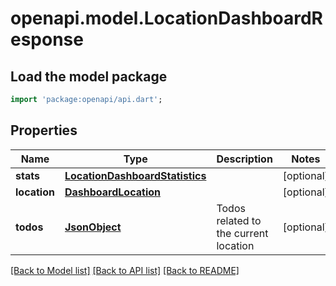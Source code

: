 # openapi.model.LocationDashboardResponse

## Load the model package
```dart
import 'package:openapi/api.dart';
```

## Properties
Name | Type | Description | Notes
------------ | ------------- | ------------- | -------------
**stats** | [**LocationDashboardStatistics**](LocationDashboardStatistics.md) |  | [optional] 
**location** | [**DashboardLocation**](DashboardLocation.md) |  | [optional] 
**todos** | [**JsonObject**](.md) | Todos related to the current location | [optional] 

[[Back to Model list]](../README.md#documentation-for-models) [[Back to API list]](../README.md#documentation-for-api-endpoints) [[Back to README]](../README.md)


